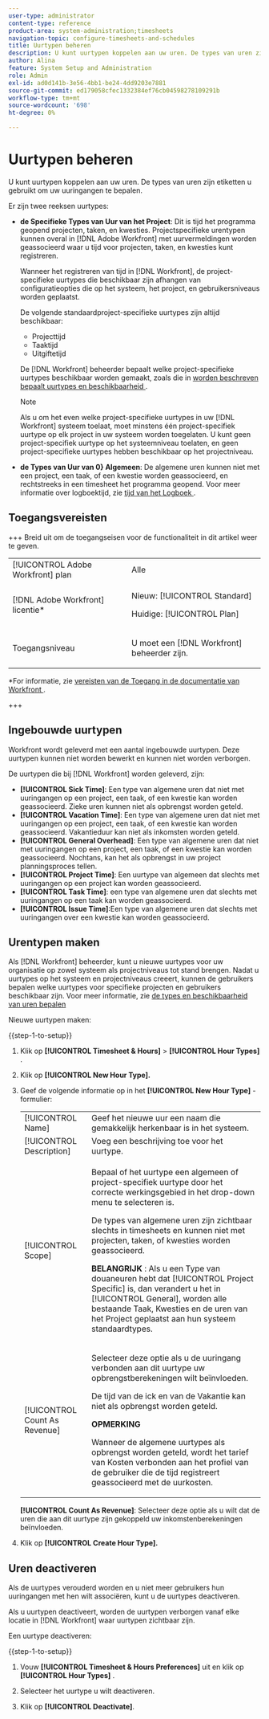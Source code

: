 ```yaml
---
user-type: administrator
content-type: reference
product-area: system-administration;timesheets
navigation-topic: configure-timesheets-and-schedules
title: Uurtypen beheren
description: U kunt uurtypen koppelen aan uw uren. De types van uren zijn etiketten u gebruikt om uw uuringangen te bepalen.
author: Alina
feature: System Setup and Administration
role: Admin
exl-id: ad0d141b-3e56-4bb1-be24-4dd9203e7881
source-git-commit: ed179058cfec1332384ef76cb04598278109291b
workflow-type: tm+mt
source-wordcount: '698'
ht-degree: 0%

---
```


# Uurtypen beheren

<!--Audited: 07/2024-->

<!--DON'T DELETE, DRAFT OR HIDE THIS ARTICLE. IT IS LINKED TO THE PRODUCT, THROUGH THE CONTEXT SENSITIVE HELP LINKS. 
**Linked to Creating Billing Record-->

U kunt uurtypen koppelen aan uw uren. De types van uren zijn etiketten u gebruikt om uw uuringangen te bepalen.

Er zijn twee reeksen uurtypes:

* **de Specifieke Types van Uur van het Project**: Dit is tijd het programma geopend projecten, taken, en kwesties. Projectspecifieke urentypen kunnen overal in [!DNL Adobe Workfront] met uurvermeldingen worden geassocieerd waar u tijd voor projecten, taken, en kwesties kunt registreren.

  Wanneer het registreren van tijd in [!DNL Workfront], de project-specifieke uurtypes die beschikbaar zijn afhangen van configuratieopties die op het systeem, het project, en gebruikersniveaus worden geplaatst.

  De volgende standaardproject-specifieke uurtypes zijn altijd beschikbaar:

   * Projecttijd
   * Taaktijd
   * Uitgiftetijd

  De [!DNL Workfront] beheerder bepaalt welke project-specifieke uurtypes beschikbaar worden gemaakt, zoals die in [ worden beschreven bepaalt uurtypes en beschikbaarheid ](../../../timesheets/create-and-manage-timesheets/define-hour-types-and-availability.md).

  >[!NOTE]
  >
  >Als u om het even welke project-specifieke uurtypes in uw [!DNL Workfront] systeem toelaat, moet minstens één project-specifiek uurtype op elk project in uw systeem worden toegelaten. U kunt geen project-specifiek uurtype op het systeemniveau toelaten, en geen project-specifieke uurtypes hebben beschikbaar op het projectniveau.

* **de Types van Uur van 0} Algemeen**: De algemene uren kunnen niet met een project, een taak, of een kwestie worden geassocieerd, en rechtstreeks in een timesheet het programma geopend. Voor meer informatie over logboektijd, zie [ tijd van het Logboek ](../../../timesheets/create-and-manage-timesheets/log-time.md).

## Toegangsvereisten

+++ Breid uit om de toegangseisen voor de functionaliteit in dit artikel weer te geven.

<table style="table-layout:auto"> 
 <col> 
 <col> 
 <tbody> 
  <tr> 
   <td role="rowheader">[!UICONTROL Adobe Workfront] plan</td> 
   <td>Alle</td> 
  </tr> 
  <tr> 
   <td role="rowheader">[!DNL Adobe Workfront] licentie*</td> 
   <td> <p>Nieuw: [!UICONTROL Standard]</p>
   <p>Huidige: [!UICONTROL Plan]</p></td> 
  </tr> 
  <tr> 
   <td role="rowheader">Toegangsniveau</td> 
   <td> <p>U moet een [!DNL Workfront] beheerder zijn.</p> <p> </td> 
  </tr> 
 </tbody> 
</table>

*For informatie, zie [ vereisten van de Toegang in de documentatie van Workfront ](/help/quicksilver/administration-and-setup/add-users/access-levels-and-object-permissions/access-level-requirements-in-documentation.md).

+++

## Ingebouwde uurtypen

Workfront wordt geleverd met een aantal ingebouwde uurtypen. Deze uurtypen kunnen niet worden bewerkt en kunnen niet worden verborgen.

De uurtypen die bij [!DNL Workfront] worden geleverd, zijn:

* **[!UICONTROL Sick Time]**: Een type van algemene uren dat niet met uuringangen op een project, een taak, of een kwestie kan worden geassocieerd. Zieke uren kunnen niet als opbrengst worden geteld.
* **[!UICONTROL Vacation Time]**: Een type van algemene uren dat niet met uuringangen op een project, een taak, of een kwestie kan worden geassocieerd. Vakantieduur kan niet als inkomsten worden geteld.
* **[!UICONTROL General Overhead]**: Een type van algemene uren dat niet met uuringangen op een project, een taak, of een kwestie kan worden geassocieerd. Nochtans, kan het als opbrengst in uw project planningsproces tellen.
* **[!UICONTROL Project Time]**: Een uurtype van algemeen dat slechts met uuringangen op een project kan worden geassocieerd.
* **[!UICONTROL Task Time]**: een type van algemene uren dat slechts met uuringangen op een taak kan worden geassocieerd.
* **[!UICONTROL Issue Time]**:Een type van algemene uren dat slechts met uuringangen over een kwestie kan worden geassocieerd.

## Urentypen maken

Als [!DNL Workfront] beheerder, kunt u nieuwe uurtypes voor uw organisatie op zowel systeem als projectniveaus tot stand brengen. Nadat u uurtypes op het systeem en projectniveaus creeert, kunnen de gebruikers bepalen welke uurtypes voor specifieke projecten en gebruikers beschikbaar zijn. Voor meer informatie, zie [ de types en beschikbaarheid van uren bepalen ](../../../timesheets/create-and-manage-timesheets/define-hour-types-and-availability.md)

Nieuwe uurtypen maken:

{{step-1-to-setup}}

1. Klik op **[!UICONTROL Timesheet & Hours]** > **[!UICONTROL Hour Types]** .

1. Klik op **[!UICONTROL New Hour Type].**
1. Geef de volgende informatie op in het **[!UICONTROL New Hour Type]** -formulier:

   <table style="table-layout:auto"> 
    <col> 
    <col> 
    <tbody> 
     <tr> 
      <td role="rowheader">[!UICONTROL Name]</td> 
      <td>Geef het nieuwe uur een naam die gemakkelijk herkenbaar is in het systeem.</td> 
     </tr> 
     <tr> 
      <td role="rowheader">[!UICONTROL Description]</td> 
      <td>Voeg een beschrijving toe voor het uurtype.</td> 
     </tr> 
     <tr> 
      <td role="rowheader">[!UICONTROL Scope]</td> 
      <td> <p>Bepaal of het uurtype een algemeen of project-specifiek uurtype door het correcte werkingsgebied in het drop-down menu te selecteren is.</p> <p>De types van algemene uren zijn zichtbaar slechts in timesheets en kunnen niet met projecten, taken, of kwesties worden geassocieerd.</p> <p><b> BELANGRIJK </b>: Als u een Type van douaneuren hebt dat [!UICONTROL Project Specific] is, dan verandert u het in [!UICONTROL General], worden alle bestaande Taak, Kwesties en de uren van het Project geplaatst aan hun systeem standaardtypes.</p> </td> 
     </tr> 
     <tr> 
      <td role="rowheader">[!UICONTROL Count As Revenue]</td> 
      <td><p>Selecteer deze optie als u de uuringang verbonden aan dit uurtype uw opbrengstberekeningen wilt beïnvloeden.</p>
      <p>De tijd van de ick en van de Vakantie kan niet als opbrengst worden geteld.</p>
      <p><b>OPMERKING</b></p>
      <p>Wanneer de algemene uurtypes als opbrengst worden geteld, wordt het tarief van Kosten verbonden aan het profiel van de gebruiker die de tijd registreert geassocieerd met de uurkosten.  
      </td> 
     </tr> 
    </tbody> 
   </table>

   **[!UICONTROL Count As Revenue]**: Selecteer deze optie als u wilt dat de uren die aan dit uurtype zijn gekoppeld uw inkomstenberekeningen beïnvloeden.

1. Klik op **[!UICONTROL Create Hour Type].**

## Uren deactiveren

Als de uurtypes verouderd worden en u niet meer gebruikers hun uuringangen met hen wilt associëren, kunt u de uurtypes deactiveren.

Als u uurtypen deactiveert, worden de uurtypen verborgen vanaf elke locatie in [!DNL Workfront] waar uurtypen zichtbaar zijn.

Een uurtype deactiveren:

{{step-1-to-setup}}

1. Vouw **[!UICONTROL Timesheet & Hours Preferences]** uit en klik op **[!UICONTROL Hour Types]** .

1. Selecteer het uurtype u wilt deactiveren.

1. Klik op **[!UICONTROL Deactivate]**.
